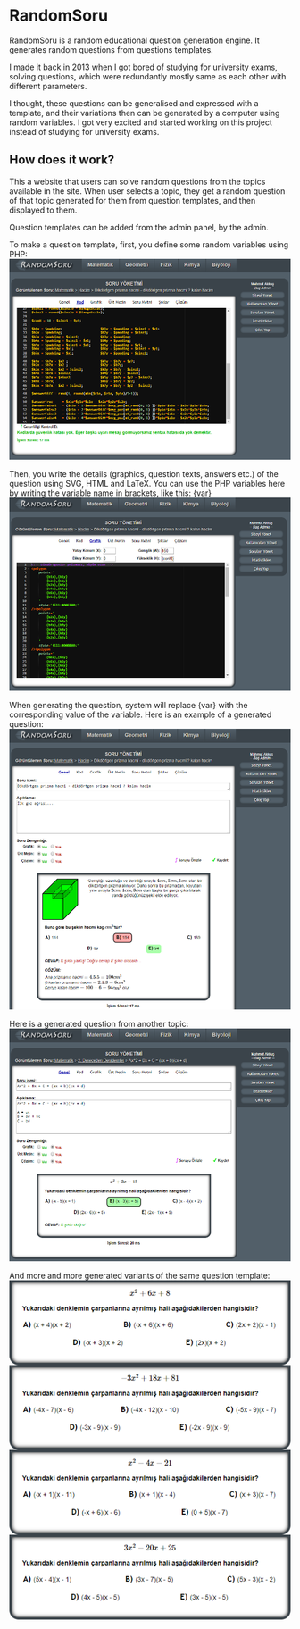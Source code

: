 # RandomSoru

RandomSoru is a random educational question generation engine. It generates random questions from questions templates.

I made it back in 2013 when I got bored of studying for university exams, solving questions, which were redundantly
mostly same as each other with different parameters.

I thought, these questions can be generalised and expressed with a template, and their variations then can be generated
 by a computer using random variables. I got very excited and started working on this project instead of studying for university exams.
 
## How does it work?

This a website that users can solve random questions from the topics available in the site. When user selects a topic,
they get a random question of that topic generated for them from question templates, and then displayed to them.

Question templates can be added from the admin panel, by the admin.

To make a question template, first, you define some random variables using PHP:
![Alt text](img/ss1.png "PHP")

Then, you write the details (graphics, question texts, answers etc.) of the question using SVG, HTML and LaTeX.
You can use the PHP variables here by writing the variable name in brackets, like this: {var}
![Alt text](img/ss2.png "PHP")

When generating the question, system will replace {var} with the corresponding value of the variable.
Here is an example of a generated question:
![Alt text](img/ss3.png "PHP")

Here is a generated question from another topic:
![Alt text](img/ss4.png "PHP")

And more and more generated variants of the same question template:
![Alt text](img/ss5.png "PHP")